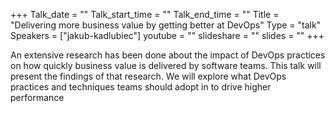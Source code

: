 +++
Talk_date = ""
Talk_start_time = ""
Talk_end_time = ""
Title = "Delivering more business value by getting better at DevOps"
Type = "talk"
Speakers = ["jakub-kadlubiec"]
youtube = ""
slideshare = ""
slides = ""
+++

An extensive research has been done about the impact of DevOps practices on how quickly business value is delivered by software teams. 
This talk will present the findings of that research. We will explore what DevOps practices and techniques teams should adopt in to drive higher performance